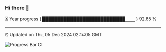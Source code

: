 ### Hi there 👋

⏳ Year progress { ███████████████████████████▁▁▁ } 92.65 %

---

⏰ Updated on Thu, 05 Dec 2024 02:14:05 GMT

![Progress Bar CI](https://github.com/IshwaranRudhara/GIT-ACTION/workflows/Progress%20Bar%20CI/badge.svg)
